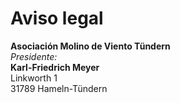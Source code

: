 # Aviso legal

**Asociación Molino de Viento Tündern**  
_Presidente:_  
**Karl-Friedrich Meyer**  
Linkworth 1  
31789 Hameln-Tündern
